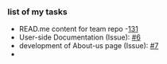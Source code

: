 ### list of my tasks
- READ.me content for team repo -[131](https://github.com/zuri-training/Pro_Team_41_Chunk-File/issues/131)
- User-side Documentation (Issue): [#6](https://github.com/zuri-training/Pro_Team_41_Chunk-File/issues/6)
- development of About-us page (Issue): [#7](https://github.com/zuri-training/Pro_Team_41_Chunk-File/issues/7)
- 
